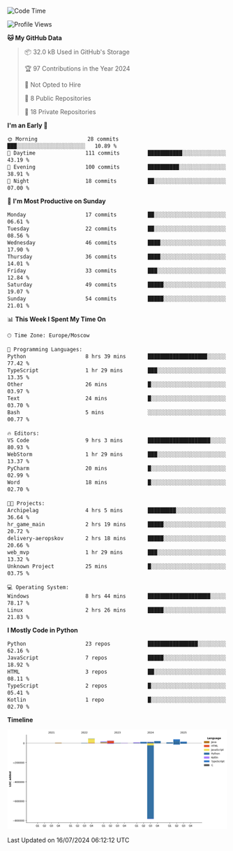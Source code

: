 <!--START_SECTION:waka-->
![Code Time](http://img.shields.io/badge/Code%20Time-408%20hrs%205%20mins-blue)

![Profile Views](http://img.shields.io/badge/Profile%20Views-1-blue)

**🐱 My GitHub Data** 

> 📦 32.0 kB Used in GitHub's Storage 
 > 
> 🏆 97 Contributions in the Year 2024
 > 
> 🚫 Not Opted to Hire
 > 
> 📜 8 Public Repositories 
 > 
> 🔑 18 Private Repositories 
 > 
**I'm an Early 🐤** 

```text
🌞 Morning                28 commits          ███░░░░░░░░░░░░░░░░░░░░░░   10.89 % 
🌆 Daytime                111 commits         ███████████░░░░░░░░░░░░░░   43.19 % 
🌃 Evening                100 commits         ██████████░░░░░░░░░░░░░░░   38.91 % 
🌙 Night                  18 commits          ██░░░░░░░░░░░░░░░░░░░░░░░   07.00 % 
```
📅 **I'm Most Productive on Sunday** 

```text
Monday                   17 commits          ██░░░░░░░░░░░░░░░░░░░░░░░   06.61 % 
Tuesday                  22 commits          ██░░░░░░░░░░░░░░░░░░░░░░░   08.56 % 
Wednesday                46 commits          ████░░░░░░░░░░░░░░░░░░░░░   17.90 % 
Thursday                 36 commits          ████░░░░░░░░░░░░░░░░░░░░░   14.01 % 
Friday                   33 commits          ███░░░░░░░░░░░░░░░░░░░░░░   12.84 % 
Saturday                 49 commits          █████░░░░░░░░░░░░░░░░░░░░   19.07 % 
Sunday                   54 commits          █████░░░░░░░░░░░░░░░░░░░░   21.01 % 
```


📊 **This Week I Spent My Time On** 

```text
🕑︎ Time Zone: Europe/Moscow

💬 Programming Languages: 
Python                   8 hrs 39 mins       ███████████████████░░░░░░   77.42 % 
TypeScript               1 hr 29 mins        ███░░░░░░░░░░░░░░░░░░░░░░   13.35 % 
Other                    26 mins             █░░░░░░░░░░░░░░░░░░░░░░░░   03.97 % 
Text                     24 mins             █░░░░░░░░░░░░░░░░░░░░░░░░   03.70 % 
Bash                     5 mins              ░░░░░░░░░░░░░░░░░░░░░░░░░   00.77 % 

🔥 Editors: 
VS Code                  9 hrs 3 mins        ████████████████████░░░░░   80.93 % 
WebStorm                 1 hr 29 mins        ███░░░░░░░░░░░░░░░░░░░░░░   13.37 % 
PyCharm                  20 mins             █░░░░░░░░░░░░░░░░░░░░░░░░   02.99 % 
Word                     18 mins             █░░░░░░░░░░░░░░░░░░░░░░░░   02.70 % 

🐱‍💻 Projects: 
Archipelag               4 hrs 5 mins        █████████░░░░░░░░░░░░░░░░   36.64 % 
hr_game_main             2 hrs 19 mins       █████░░░░░░░░░░░░░░░░░░░░   20.72 % 
delivery-aeropskov       2 hrs 18 mins       █████░░░░░░░░░░░░░░░░░░░░   20.66 % 
web_mvp                  1 hr 29 mins        ███░░░░░░░░░░░░░░░░░░░░░░   13.32 % 
Unknown Project          25 mins             █░░░░░░░░░░░░░░░░░░░░░░░░   03.75 % 

💻 Operating System: 
Windows                  8 hrs 44 mins       ████████████████████░░░░░   78.17 % 
Linux                    2 hrs 26 mins       █████░░░░░░░░░░░░░░░░░░░░   21.83 % 
```

**I Mostly Code in Python** 

```text
Python                   23 repos            ████████████████░░░░░░░░░   62.16 % 
JavaScript               7 repos             █████░░░░░░░░░░░░░░░░░░░░   18.92 % 
HTML                     3 repos             ██░░░░░░░░░░░░░░░░░░░░░░░   08.11 % 
TypeScript               2 repos             █░░░░░░░░░░░░░░░░░░░░░░░░   05.41 % 
Kotlin                   1 repo              █░░░░░░░░░░░░░░░░░░░░░░░░   02.70 % 
```



**Timeline**

![Lines of Code chart](https://raw.githubusercontent.com/adlemx/adlemx/main/assets/bar_graph.png)


 Last Updated on 16/07/2024 06:12:12 UTC
<!--END_SECTION:waka-->
